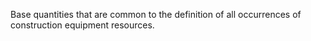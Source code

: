 Base quantities that are common to the definition of all occurrences of construction equipment resources.